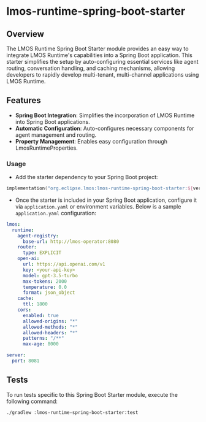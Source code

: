 # lmos-runtime-spring-boot-starter

## Overview
The LMOS Runtime Spring Boot Starter module provides an easy way to integrate LMOS Runtime's capabilities into a Spring Boot application. This starter simplifies the setup by auto-configuring essential services like agent routing, conversation handling, and caching mechanisms, allowing developers to rapidly develop multi-tenant, multi-channel applications using LMOS Runtime.

## Features
- **Spring Boot Integration**: Simplifies the incorporation of LMOS Runtime into Spring Boot applications.
- **Automatic Configuration**: Auto-configures necessary components for agent management and routing.
- **Property Management**: Enables easy configuration through LmosRuntimeProperties.

### Usage
* Add the starter dependency to your Spring Boot project:

```kotlin
implementation("org.eclipse.lmos:lmos-runtime-spring-boot-starter:${version}")
```

* Once the starter is included in your Spring Boot application, configure it via `application.yaml` or environment variables. Below is a sample `application.yaml` configuration:

```yaml
lmos:
  runtime:
    agent-registry:
      base-url: http://lmos-operator:8080
    router:
      type: EXPLICIT
    open-ai:
      url: https://api.openai.com/v1
      key: <your-api-key>
      model: gpt-3.5-turbo
      max-tokens: 2000
      temperature: 0.0
      format: json_object
    cache:
      ttl: 1800
    cors:
      enabled: true
      allowed-origins: "*"
      allowed-methods: "*"
      allowed-headers: "*"
      patterns: "/**"
      max-age: 8000

server:
  port: 8081
```

## Tests

To run tests specific to this Spring Boot Starter module, execute the following command:

```bash
./gradlew :lmos-runtime-spring-boot-starter:test
```